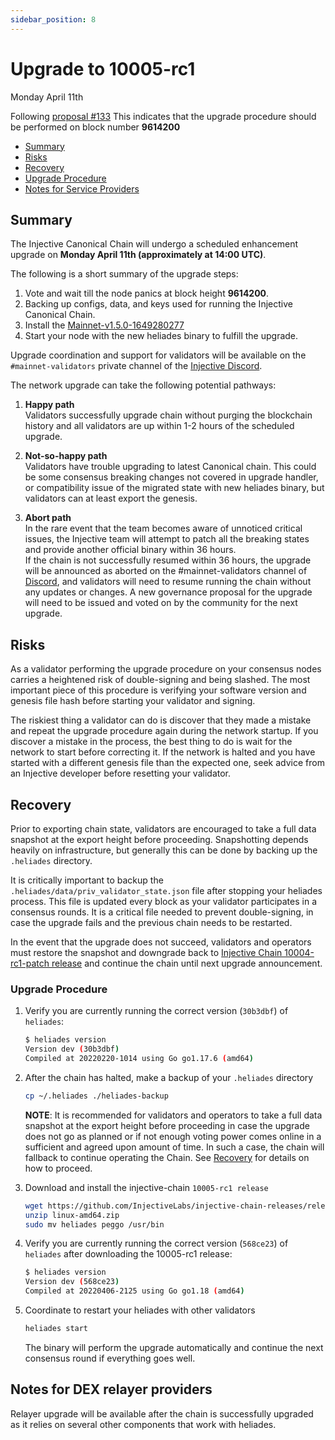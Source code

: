 ```yaml
---
sidebar_position: 8
---
```

   
# Upgrade to 10005-rc1
Monday April 11th

Following [proposal #133](https://hub.helios.network/proposals/133)
This indicates that the upgrade procedure should be performed on block number **9614200**

 - [Summary](#summary)
  - [Risks](#risks)
  - [Recovery](#recovery)
  - [Upgrade Procedure](#upgrade-procedure)
  - [Notes for Service Providers](#notes-for-DEX-relayer-providers)

## Summary

The Injective Canonical Chain will undergo a scheduled enhancement upgrade on **Monday April 11th (approximately at 14:00 UTC)**.

The following is a short summary of the upgrade steps:

1. Vote and wait till the node panics at block height **9614200**.
2. Backing up configs, data, and keys used for running the Injective Canonical Chain.
3. Install the [Mainnet-v1.5.0-1649280277](https://github.com/InjectiveLabs/injective-chain-releases/releases/tag/v1.5.0-1649280277)
4. Start your node with the new heliades binary to fulfill the upgrade.

Upgrade coordination and support for validators will be available on the `#mainnet-validators` private channel of the [Injective Discord](https://discord.gg/injective).

The network upgrade can take the following potential pathways:
1. **Happy path**  
Validators successfully upgrade chain without purging the blockchain history and all validators are up within 1-2 hours of the scheduled upgrade.

2. **Not-so-happy path**  
Validators have trouble upgrading to latest Canonical chain. This could be some consensus breaking changes not covered in upgrade handler, or compatibility issue of the migrated state with new heliades binary, but validators can at least export the genesis.

3. **Abort path**  
In the rare event that the team becomes aware of unnoticed critical issues, the Injective team will attempt to patch all the breaking states and provide another official binary within 36 hours.  
If the chain is not successfully resumed within 36 hours, the upgrade will be announced as aborted on the #mainnet-validators channel of [Discord](https://discord.gg/injective), and validators will need to resume running the chain without any updates or changes. A new governance proposal for the upgrade will need to be issued and voted on by the community for the next upgrade.

## Risks

As a validator performing the upgrade procedure on your consensus nodes carries a heightened risk of
double-signing and being slashed. The most important piece of this procedure is verifying your
software version and genesis file hash before starting your validator and signing.

The riskiest thing a validator can do is discover that they made a mistake and repeat the upgrade
procedure again during the network startup. If you discover a mistake in the process, the best thing
to do is wait for the network to start before correcting it. If the network is halted and you have
started with a different genesis file than the expected one, seek advice from an Injective developer
before resetting your validator.

## Recovery

Prior to exporting chain state, validators are encouraged to take a full data snapshot at the
export height before proceeding. Snapshotting depends heavily on infrastructure, but generally this
can be done by backing up the `.heliades` directory.

It is critically important to backup the `.heliades/data/priv_validator_state.json` file after stopping your heliades process. This file is updated every block as your validator participates in a consensus rounds. It is a critical file needed to prevent double-signing, in case the upgrade fails and the previous chain needs to be restarted.

In the event that the upgrade does not succeed, validators and operators must restore the snapshot and downgrade back to [Injective Chain 10004-rc1-patch release](https://github.com/InjectiveLabs/injective-chain-releases/releases/tag/v1.4.0-1645352045) and continue the chain until next upgrade announcement.

### Upgrade Procedure

1. Verify you are currently running the correct version (`30b3dbf`) of `heliades`:
   ```bash
   $ heliades version
   Version dev (30b3dbf)
   Compiled at 20220220-1014 using Go go1.17.6 (amd64)
   ```

2. After the chain has halted, make a backup of your `.heliades` directory
    ```bash
    cp ~/.heliades ./heliades-backup
    ```
    **NOTE**: It is recommended for validators and operators to take a full data snapshot at the export
    height before proceeding in case the upgrade does not go as planned or if not enough voting power
    comes online in a sufficient and agreed upon amount of time. In such a case, the chain will fallback
    to continue operating the Chain. See [Recovery](#recovery) for details on how to proceed.

3. Download and install the injective-chain `10005-rc1 release`
   ```bash
   wget https://github.com/InjectiveLabs/injective-chain-releases/releases/download/v1.5.0-1649280277/linux-amd64.zip
   unzip linux-amd64.zip
   sudo mv heliades peggo /usr/bin
   ```

4. Verify you are currently running the correct version (`568ce23`) of `heliades` after downloading the 10005-rc1 release:
    ```bash
   $ heliades version
   Version dev (568ce23)
   Compiled at 20220406-2125 using Go go1.18 (amd64)
   ```

5. Coordinate to restart your heliades with other validators
   ```bash
   heliades start
   ```
   The binary will perform the upgrade automatically and continue the next consensus round if everything goes well.


## Notes for DEX relayer providers
Relayer upgrade will be available after the chain is successfully upgraded as it relies on several other components that work with heliades.

